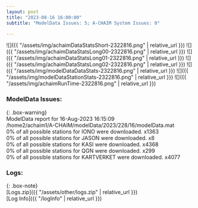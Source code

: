 ```yaml
---
layout: post
title: "2023-08-16 16:00:00"
subtitle: "ModelData Issues: 5; A-CHAIM System Issues: 0"

---
```


![]({{ "/assets/img/achaimDataStatsShort-2322816.png" | relative_url }})
![]({{ "/assets/img/achaimDataStatsLong00-2322816.png" | relative_url }})
![]({{ "/assets/img/achaimDataStatsLong01-2322816.png" | relative_url }})
![]({{ "/assets/img/achaimDataStatsLong02-2322816.png" | relative_url }})
![]({{ "/assets/img/modelDataDataStats-2322816.png" | relative_url }})
![]({{ "/assets/img/modelDataStationStats-2322816.png" | relative_url }})
![]({{ "/assets/img/achaimRunTime-2322816.png" | relative_url }})


### ModelData Issues:  
  
{: .box-warning}  
 ModelData report for 16-Aug-2023 16:15:09   
 /home2/achaim1/A-CHAIM/modelData/2023/228/16/modelData.mat   
 0% of all possible stations for IONO were downloaded. x1363   
 0% of all possible stations for JASON were downloaded. x8   
 0% of all possible stations for KASI were downloaded. x4368   
 0% of all possible stations for QGN were downloaded. x299   
 0% of all possible stations for KARTVERKET were downloaded. x4077   
  


### Logs:  
  
{: .box-note}  
[Logs.zip]({{ "/assets/other/logs.zip" | relative_url }})  
[Log Info]({{ "/logInfo" | relative_url }})  
